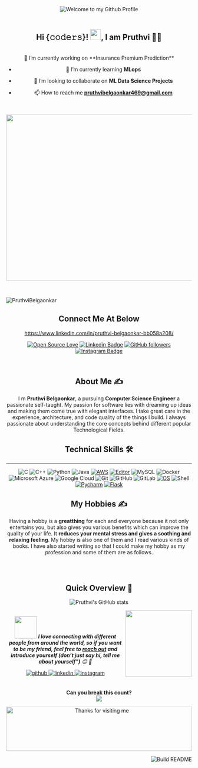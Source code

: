 <div align="center">
  <img src="https://github.com/BrunnerLivio/brunnerlivio/blob/master/images/welcome.png?raw=true" style="max-width: 100%;" alt="Welcome to my Github Profile" />
  <br />
  <br />


## Hi {𝚌𝚘𝚍𝚎𝚛𝚜}! <img src="https://github.com/TheDudeThatCode/TheDudeThatCode/blob/master/Assets/Hi.gif" width="29px">, I am Pruthvi 👨‍🎓

<!--Header-->

<br>
🔭 I’m currently working on **Insurance Premium Prediction**

- 🌱 I’m currently learning **MLops**

- 👯 I’m looking to collaborate on **ML Data Science Projects**

- 📫 How to reach me **pruthvibelgaonkar469@gmail.com**

<br>

<p align="center">
  <img src="https://www.blazeclan.com/wp-content/uploads/2021/08/MLOps-2.jpg" width="1000" height="450" />
</p>

<br>
<p align="left"> <img src="https://komarev.com/ghpvc/?username=PruthviBelgaonkar&label=Profile%20views&color=0e75b6&style=flat" alt="PruthviBelgaonkar" /> </p>

## Connect Me At Below
  <!--social media icon-->
<div align="center">
 
 https://www.linkedin.com/in/pruthvi-belgaonkar-bb058a208/
 
 
[![Open Source Love](https://badges.frapsoft.com/os/v2/open-source.svg?v=103)](https://github.com/PruthviBelgaonkar)
[![Linkedin Badge](https://img.shields.io/badge/-Pruthvi%20Belgaonkar-blue?style=social&logo=Linkedin&logoColor=blue&link=https://www.linkedin.com/in/pruthvi-belgaonkar-bb058a208/)](https://www.linkedin.com/in/pruthvi-belgaonkar-bb058a208//) <!--[![Twitter Badge](http://img.shields.io/badge/-@Pruthvi Belgaonkar-1ca0f1?style=social&logo=twitter&logoColor=blue&link=https://twitter.com/PruthviBelgaon1)](https://twitter.com/)--> [![GitHub followers](https://img.shields.io/github/followers/hac?label=Follow&style=social)](https://github.com/PruthviBelgaonkar)
[![Instagram Badge](https://img.shields.io/badge/-PruthviBelgaonkar-blue?style=social&logo=Instagram&link=https://www.instagram.com/pruthvi_202001/?hl=en/)](https://www.instagram.com/www.instagram.com/pruthvi_202001/?hl=en/) 



</div>  

</br>


<!--About Me-->
<div>
 <p>
  
</p>
  


## About Me ✍
 
 I m <b> Pruthvi Belgaonkar</b>, a pursuing <b>Computer Science Engineer</b> a passionate self-taught. My passion for software lies with dreaming up ideas and making them come true with elegant interfaces. I take great care in the experience, architecture, and code quality of the things I build. I always passionate about understanding the core concepts behind different popular Technological Fields. 


</div>

<!--technical skill-->

## Technical Skills 🛠 

---


![C](https://img.shields.io/badge/-C-000?&logo=C)
![C++](https://img.shields.io/badge/-C++-00599C?style=flat-square&logo=c)
![Python](https://img.shields.io/badge/-Python-black?style=flat-square&logo=Python)
![Java](https://img.shields.io/badge/-java-E34A86?style=flat-square&logo=java)
[![AWS](https://img.shields.io/badge/Learning-AWS-FF9900?style=flat-square&logo=amazon-aws&logoColor=white)](https://github.com/br3ndonland/awsdev)
[![Editor](https://img.shields.io/badge/Editor-VSCode-blue?style=flat-square&logo=visual-studio-code&logoColor=white)](https://code.visualstudio.com/)
![MySQL](https://img.shields.io/badge/-MySQL-black?style=flat-square&logo=mysql)
![Docker](https://img.shields.io/badge/-Docker-black?style=flat-square&logo=docker)
![Microsoft Azure](https://img.shields.io/badge/Microsoft%20Azure-232F7E?style=flat-square&logo=microsoft-azure)
![Google Cloud](https://img.shields.io/badge/Google%20Cloud-black?style=flat-square&logo=google-cloud)
![Git](https://img.shields.io/badge/-Git-black?style=flat-square&logo=git)
![GitHub](https://img.shields.io/badge/-GitHub-181717?style=flat-square&logo=github)
![GitLab](https://img.shields.io/badge/-GitLab-FCA121?style=flat-square&logo=gitlab)
[![OS](https://img.shields.io/badge/OS-Linux-informational?style=flat-square&logo=linux&logoColor=white)](https://en.wikipedia.org/wiki/Linux)
![Shell](https://img.shields.io/badge/-Shell-blasck?style=plastic&logo=Shell)
[![Pycharm](https://img.shields.io/badge/IDE-PyCharm-yellow?style=flat-square&logo=JetBrains)](https://www.jetbrains.com/pycharm/)
[![Flask](https://img.shields.io/badge/-Flask-000000?style=flat-square&logo=Flask&logoColor=ffffff)](https://flask.palletsprojects.com/)





 <!--My Hobbies-->
 
 

## My Hobbies ✍

 
Having a hobby is a <b>great</b><b>thing</b> for each and everyone because it not only entertains you,
but also gives you various benefits which can improve the quality of your life. It <b>reduces your mental stress and gives a soothing and relaxing feeling</b>. My hobby is also one of them and I read various kinds of books. I have also started writing so that I could make my hobby as my profession and some of them are as follows.
##


##

<br>
<!-- https://github.com/anuraghazra/github-readme-stats -->

<!--Github Progess bar-->

## Quick Overview 📝
![Pruthvi's GitHub stats](https://github-readme-stats.vercel.app/api?username=PruthviBelgaonkar&show_icons=true&theme=radical)


<img align='right' src="https://media.giphy.com/media/M9gbBd9nbDrOTu1Mqx/giphy.gif" width="180">

##
<img src="https://media.giphy.com/media/LnQjpWaON8nhr21vNW/giphy.gif" width="60"> <em><b>I love connecting with different people from around the world, so if you want to be my friend, feel free to [reach out](https://wa.me/+919112080469) and introduce yourself (don’t just say hi, tell me about yourself")</b> 😊 💜</em>


<div align="center">
<a href="https://github.com/PruthviBelgaonkar" target="_blank">
<img src=https://img.shields.io/badge/github-%2324292e.svg?&style=for-the-badge&logo=github&logoColor=white alt=github style="margin-bottom: 5px;" />
</a>
<a href="https://www.linkedin.com/in/pruthvi-belgaonkar-bb058a208/" target="_blank">
<img src=https://img.shields.io/badge/linkedin-%231E77B5.svg?&style=for-the-badge&logo=linkedin&logoColor=white alt=linkedin style="margin-bottom: 5px;" />
</a>
<a href="https://www.instagram.com/pruthvi_202001/?hl=en" target="_blank">
<img src=https://img.shields.io/badge/instagram-%23000000.svg?&style=for-the-badge&logo=instagram&logoColor=white alt=instagram style="margin-bottom: 5px;" />
</a>  



</div>  
  

<br/>  


<p align="center"> 
 <b> Can you break this count?</b><br>
  <img src="https://profile-counter.glitch.me/hackcoderr/count.svg" />
</p>

   
<img height="120" alt="Thanks for visiting me" width="100%" src="https://raw.githubusercontent.com/BrunnerLivio/brunnerlivio/master/images/marquee.svg" />



<a href="https://github.com/hackcoderr/hackcoderr"><img src="https://github.com/simonw/simonw/workflows/Build%20README/badge.svg" align="right" alt="Build README">


